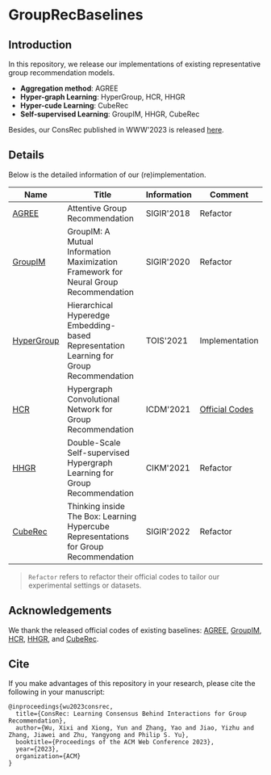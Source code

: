 # GroupRecBaselines

## Introduction 

In this repository, we release our implementations of existing representative group recommendation models.

* **Aggregation method**: AGREE
* **Hyper-graph Learning**: HyperGroup, HCR, HHGR
* **Hyper-cude Learning**: CubeRec
* **Self-supervised Learning**: GroupIM, HHGR, CubeRec



Besides, our ConsRec published in WWW'2023 is released [here](https://github.com/FDUDSDE/WWW2023ConsRec).


## Details

Below is the detailed information of our (re)implementation.

|  Name   | Title  | Information |  Comment |
|  ----  |  ----  |  ----  |  ----  |
| [AGREE](http://staff.ustc.edu.cn/~hexn/papers/sigir18-groupRS.pdf) |  Attentive Group Recommendation | SIGIR'2018 | Refactor |
| [GroupIM](https://arxiv.org/abs/2006.03736) | GroupIM: A Mutual Information Maximization Framework for Neural Group Recommendation | SIGIR'2020 | Refactor | 
| [HyperGroup](https://arxiv.org/abs/2103.13506) | Hierarchical Hyperedge Embedding-based Representation Learning for Group Recommendation | TOIS'2021 | Implementation
| [HCR](https://ieeexplore.ieee.org/document/9679118/) | Hypergraph Convolutional Network for Group Recommendation | ICDM'2021 | [Official Codes](https://github.com/GroupRec/GroupRec) |
| [HHGR](https://arxiv.org/abs/2109.04200)| Double-Scale Self-supervised Hypergraph Learning for Group Recommendation | CIKM'2021 | Refactor |
| [CubeRec](https://arxiv.org/abs/2204.02592) | Thinking inside The Box: Learning Hypercube Representations for Group Recommendation | SIGIR'2022 | Refactor |


> `Refactor` refers to refactor their official codes to tailor our experimental settings or datasets.


## Acknowledgements
We thank the released official codes of existing baselines: [AGREE](https://github.com/LianHaiMiao/Attentive-Group-Recommendation), [GroupIM](https://github.com/CrowdDynamicsLab/GroupIM), [HCR](https://github.com/GroupRec/GroupRec), [HHGR](https://github.com/0411tony/HHGR), and [CubeRec](https://github.com/jinglong0407/CubeRe).




## Cite 
If you make advantages of this repository in your research, please cite the following in your manuscript:
```
@inproceedings{wu2023consrec,
  title={ConsRec: Learning Consensus Behind Interactions for Group Recommendation},
  author={Wu, Xixi and Xiong, Yun and Zhang, Yao and Jiao, Yizhu and Zhang, Jiawei and Zhu, Yangyong and Philip S. Yu},
  booktitle={Proceedings of the ACM Web Conference 2023},
  year={2023},
  organization={ACM}
}
```
